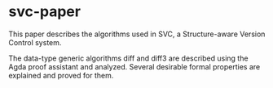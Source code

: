 # svc-paper

This paper describes the algorithms used in SVC, 
a Structure-aware Version Control system.

The data-type generic algorithms diff and diff3 
are described using the Agda proof assistant
and analyzed. Several desirable formal properties
are explained and proved for them.
